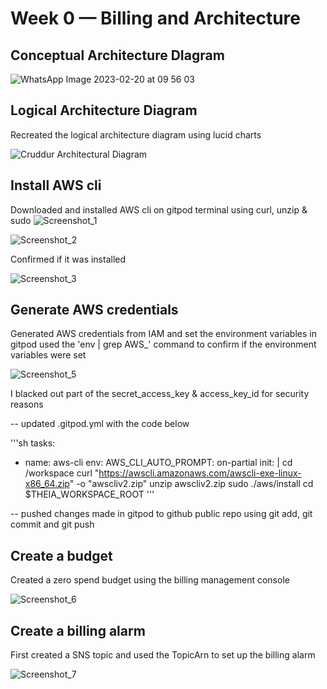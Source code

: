 # Week 0 — Billing and Architecture

## Conceptual Architecture DIagram
![WhatsApp Image 2023-02-20 at 09 56 03](https://user-images.githubusercontent.com/113455719/220058938-499f01d6-c220-4b92-a54c-fe7abcd7f01d.jpg)

## Logical Architecture Diagram
Recreated the logical architecture diagram using lucid charts

![Cruddur Architectural Diagram](https://user-images.githubusercontent.com/113455719/219933670-c5791459-89fb-4fb8-923d-8a3aa17aaf6b.jpeg)

## Install AWS cli
Downloaded and installed AWS cli on gitpod terminal using curl, unzip & sudo
![Screenshot_1](https://user-images.githubusercontent.com/113455719/219851861-ce808680-6d8a-4851-9cae-f94e03f8fb32.png)

![Screenshot_2](https://user-images.githubusercontent.com/113455719/219851909-9097dbd6-23c7-43e1-9d6e-a4e2d998590c.png)


Confirmed if it was installed

![Screenshot_3](https://user-images.githubusercontent.com/113455719/219852626-a5a9ea20-42cf-4d39-9b66-ff2f1bfc4d8c.png)

## Generate AWS credentials

Generated AWS credentials from IAM and set the environment variables in gitpod
used the 'env | grep AWS_' command to confirm if the environment variables were set

![Screenshot_5](https://user-images.githubusercontent.com/113455719/219854125-f037ac5a-6cce-468c-bf89-a69cdfcc9beb.png)

I blacked out part of the secret_access_key & access_key_id for security reasons

-- updated .gitpod.yml with the code below 

'''sh
tasks:
  - name: aws-cli
    env:
      AWS_CLI_AUTO_PROMPT: on-partial
    init: |
      cd /workspace
      curl "https://awscli.amazonaws.com/awscli-exe-linux-x86_64.zip" -o "awscliv2.zip"
      unzip awscliv2.zip
      sudo ./aws/install
      cd $THEIA_WORKSPACE_ROOT
      '''
      
-- pushed changes made in gitpod to github public repo using git add, git commit and git push


## Create a budget
Created a zero spend budget using the billing management console

![Screenshot_6](https://user-images.githubusercontent.com/113455719/219872831-62404594-9007-4043-b904-0d768a08317c.png)

## Create a billing alarm
First created a SNS topic and used the TopicArn to set up the billing alarm

![Screenshot_7](https://user-images.githubusercontent.com/113455719/219873233-1e854baf-38dd-4c9e-b7c7-fcc380487939.png)


